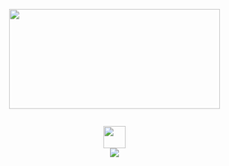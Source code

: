 <br /> <br /> <br /> <br /> <br /> <br /> <br />
<div align="center">
 <img src="https://github.com/user-attachments/assets/673afc8f-7dd8-4bcd-882a-396a8065336e" height=180 width=380> <br /> <br />
 
  [<img src="https://github.com/user-attachments/assets/6b44f562-67bf-4f46-b341-3d965598bd2b" height=40 weight=40>](https://easyliving.atabook.org/) <br />
 <img src="https://github.com/user-attachments/assets/523d67ff-0078-434d-ba15-4c09514a03bf"> 

</div>
<br /> <br /> <br /> <br /> <br /> <br /> <br />
